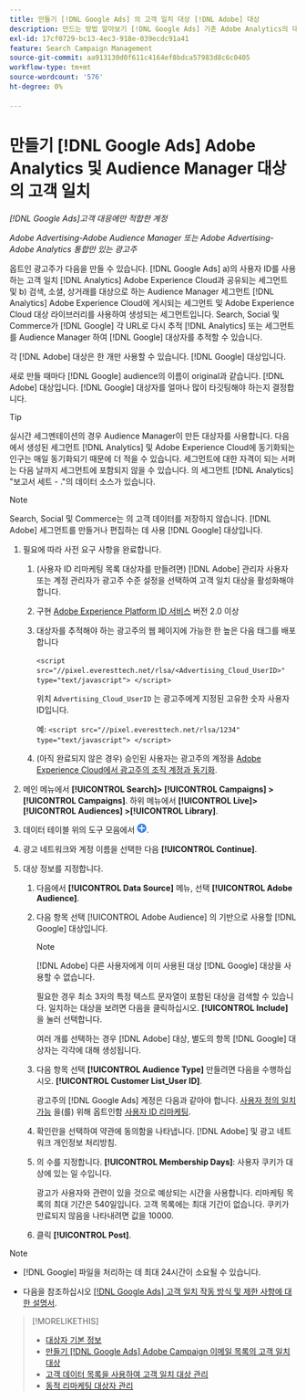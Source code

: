 ```yaml
---
title: 만들기 [!DNL Google Ads] 의 고객 일치 대상 [!DNL Adobe] 대상
description: 만드는 방법 알아보기 [!DNL Google Ads] 기존 Adobe Analytics의 대상과 Audience Manager 대상의 대상을 고객이 일치시킵니다.
exl-id: 17cf0729-bc13-4ec3-918e-039ecdc91a41
feature: Search Campaign Management
source-git-commit: aa913130d0f611c4164ef8bdca57983d8c6c0405
workflow-type: tm+mt
source-wordcount: '576'
ht-degree: 0%

---
```


# 만들기 [!DNL Google Ads] Adobe Analytics 및 Audience Manager 대상의 고객 일치

*[!DNL Google Ads]고객 대응에만 적합한 계정*

*Adobe Advertising-Adobe Audience Manager 또는 Adobe Advertising-Adobe Analytics 통합만 있는 광고주*

옵트인 광고주가 다음을 만들 수 있습니다. [!DNL Google Ads] a)의 사용자 ID를 사용하는 고객 일치 [!DNL Analytics] Adobe Experience Cloud과 공유되는 세그먼트 및 b) 검색, 소셜, 상거래를 대상으로 하는 Audience Manager 세그먼트 [!DNL Analytics] Adobe Experience Cloud에 게시되는 세그먼트 및 Adobe Experience Cloud 대상 라이브러리를 사용하여 생성되는 세그먼트입니다. Search, Social 및 Commerce가 [!DNL Google] 각 URL로 다시 추적 [!DNL Analytics] 또는 세그먼트를 Audience Manager 하여 [!DNL Google] 대상자를 추적할 수 있습니다.

각 [!DNL Adobe] 대상은 한 개만 사용할 수 있습니다. [!DNL Google] 대상입니다.

새로 만들 때마다 [!DNL Google] audience의 이름이 original과 같습니다. [!DNL Adobe] 대상입니다. [!DNL Google] 대상자를 얼마나 많이 타깃팅해야 하는지 결정합니다.

>[!TIP]
>
>실시간 세그멘테이션의 경우 Audience Manager이 만든 대상자를 사용합니다. 다음에서 생성된 세그먼트 [!DNL Analytics] 및 Adobe Experience Cloud에 동기화되는 인구는 매일 동기화되기 때문에 더 적을 수 있습니다. 세그먼트에 대한 자격이 되는 서퍼는 다음 날까지 세그먼트에 포함되지 않을 수 있습니다. 의 세그먼트 [!DNL Analytics] &quot;보고서 세트 - .&quot;의 데이터 소스가 있습니다.

>[!NOTE]
>
>Search, Social 및 Commerce는 의 고객 데이터를 저장하지 않습니다. [!DNL Adobe] 세그먼트를 만들거나 편집하는 데 사용 [!DNL Google] 대상입니다.

1. 필요에 따라 사전 요구 사항을 완료합니다.

   1. (사용자 ID 리마케팅 목록 대상자를 만들려면) [!DNL Adobe] 관리자 사용자 또는 계정 관리자가 광고주 수준 설정을 선택하여 고객 일치 대상을 활성화해야 합니다.

   1. 구현 [Adobe Experience Platform ID 서비스](https://experienceleague.adobe.com/docs/id-service/using/home.html) 버전 2.0 이상

   1. 대상자를 추적해야 하는 광고주의 웹 페이지에 가능한 한 높은 다음 태그를 배포합니다

      `<script src="//pixel.everesttech.net/rlsa/<Advertising_Cloud_UserID>" type="text/javascript"> </script>`

      위치 `Advertising_Cloud_UserID` 는 광고주에게 지정된 고유한 숫자 사용자 ID입니다.

      예: `<script src="//pixel.everesttech.net/rlsa/1234" type="text/javascript"> </script>`

   1. (아직 완료되지 않은 경우) 승인된 사용자는 광고주의 계정을 [Adobe Experience Cloud에서 광고주의 조직 계정과 동기화](/help/search-social-commerce/admin/sync-adobe-audiences.md).

1. 메인 메뉴에서 **[!UICONTROL Search]> [!UICONTROL Campaigns] >[!UICONTROL Campaigns]**. 하위 메뉴에서 **[!UICONTROL Live]> [!UICONTROL Audiences] >[!UICONTROL Library]**.

1. 데이터 테이블 위의 도구 모음에서 ![만들기](/help/search-social-commerce/assets/add.png "만들기").

1. 광고 네트워크와 계정 이름을 선택한 다음 **[!UICONTROL Continue]**.

1. 대상 정보를 지정합니다.

   1. 다음에서 **[!UICONTROL Data Source]** 메뉴, 선택 **[!UICONTROL Adobe Audience]**.

   1. 다음 항목 선택 [!UICONTROL Adobe Audience] 의 기반으로 사용할 [!DNL Google] 대상입니다.

      >[!NOTE]
      >
      >[!DNL Adobe] 다른 사용자에게 이미 사용된 대상 [!DNL Google] 대상을 사용할 수 없습니다.

      필요한 경우 최소 3자의 특정 텍스트 문자열이 포함된 대상을 검색할 수 있습니다. 일치하는 대상을 보려면 다음을 클릭하십시오. **[!UICONTROL Include]** 을 눌러 선택합니다.

      여러 개를 선택하는 경우 [!DNL Adobe] 대상, 별도의 항목 [!DNL Google] 대상자는 각각에 대해 생성됩니다.

   1. 다음 항목 선택 **[!UICONTROL Audience Type]** 만들려면 다음을 수행하십시오. **[!UICONTROL Customer List_User ID]**.

      광고주의 [!DNL Google Ads] 계정은 다음과 같아야 합니다. [사용자 정의 일치 가능](https://support.google.com/adspolicy/answer/6299717) 을(를) 위해 옵트인함 [사용자 ID 리마케팅](https://support.google.com/google-ads/answer/9199250).

   1. 확인란을 선택하여 약관에 동의함을 나타냅니다. [!DNL Adobe] 및 광고 네트워크 개인정보 처리방침.

   1. 의 수를 지정합니다. **[!UICONTROL Membership Days]**: 사용자 쿠키가 대상에 있는 일 수입니다.

      광고가 사용자와 관련이 있을 것으로 예상되는 시간을 사용합니다. 리마케팅 목록의 최대 기간은 540일입니다. 고객 목록에는 최대 기간이 없습니다. 쿠키가 만료되지 않음을 나타내려면 값을 10000.

   1. 클릭 **[!UICONTROL Post]**.

>[!NOTE]
>
>* [!DNL Google] 파일을 처리하는 데 최대 24시간이 소요될 수 있습니다.
>
>* 다음을 참조하십시오 [[!DNL Google Ads] 고객 일치 작동 방식 및 제한 사항에 대한 설명서](https://support.google.com/displayvideo/answer/9539301).

>[!MORELIKETHIS]
>
>* [대상자 기본 정보](audience-about.md)
>* [만들기 [!DNL Google Ads] Adobe Campaign 이메일 목록의 고객 일치 대상](google-audience-from-campaign-email-list.md)
>* [고객 데이터 목록을 사용하여 고객 일치 대상 관리](audience-from-customer-data-list.md)
>* [동적 리마케팅 대상자 관리](audience-dynamic-remarketing-manage.md)
